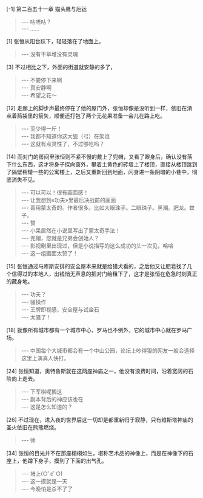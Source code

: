 
[-1] 第二百五十一章 猫头鹰与厄运
>--- 咕唔咕？<br>
>--- ……<br>

[1] 张恒从阳台跃下，轻轻落在了地面上。
>--- 没有干草堆没有灵魂<br>

[3] 不过相比之下，外面的街道就安静的多了，
>--- 不要停下来啊<br>
>--- 真安静啊<br>
>--- 希望之花～<br>

[12] 走廊上的脚步声最终停在了他的屋门外，张恒却像是没听到一样，依旧在清点着箭袋里的箭矢，顺便还打包了两个无花果准备一会儿在路上吃。
>--- 至少得一斤！<br>
>--- 我都不知道你这大狙（弓）在架谁<br>
>--- 这就有点灵性了，不过够吃吗？<br>

[14] 而对门的房间里张恒则不紧不慢的戴上了兜帽，又看了眼身后，确认没有落下什么东西，这才将身子探向窗外，攀着土黄色的砖墙上了楼顶，直接从楼顶跳到了隔壁稍矮一些的公寓楼上，之后又重新回到地面，闪身进一条阴暗的小巷中，彻底消失不见。
>--- 可以可以！很有画面感！<br>
>--- 让我想到«功夫»里最后决战前的画面<br>
>--- 善用蒙太奇的。作者很多。比如大眼珠子。二眼珠子。黑潮。肥龙。蚊子。<br>
>--- 赞<br>
>--- 小呆居然在小说里写出了蒙太奇手法！<br>
>--- 兜帽，您就是兄弟会创始人？<br>
>--- 影视剧里出现过，但是小说描写的这么成功的头一次见，哈哈<br>
>--- 这一组画面太赞了！<br>

[15] 张恒通过马库斯安排的安全屋本来就是给猎犬看的，之后他又让肥皂找了几个信得过的本地人，出钱悄无声息的把对门给租下了，这才是张恒在危急时刻真正的藏身地。
>--- 功夫？<br>
>--- 骚操作<br>
>--- 王牌即视感，安全屋与试金石<br>
>--- 太骚了！<br>

[18] 就像所有城市都有一个城市中心，罗马也不例外，它的城市中心就在罗马广场。
>--- 中国每个大城市都会有一个中山公园，论坛上吵得狠的网友一般会选择这里上演真人快打。<br>

[24] 张恒知道，奥特鲁斯就在这两座神庙之一，他没有浪费时间，沿着宽阔的石阶向上走去。
>--- 下军棋呢搁这<br>
>--- 副本背后的神应该也在<br>
>--- 这是怎么知道的？<br>

[26] 不过现在，进入夜的世界后这一切却是都重新归于寂静，只有维斯塔神庙的圣火依旧在熊熊燃烧。
>--- 帅<br>

[34] 张恒的目光并不在那座栩栩如生，堪称艺术品的神像上，而是在神像下的石座上，他蹲下身子，摸到了下面的出气孔。
>--- 堵上(○ﾟεﾟ○)<br>
>--- 这一摸就是一天<br>
>--- 今晚怕是杀不了了<br>
